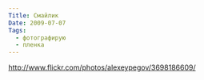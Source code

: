 ```yaml
---
Title: Смайлик
Date: 2009-07-07
Tags:
  - фотографирую
  - пленка
---
```


http://www.flickr.com/photos/alexeypegov/3698186609/